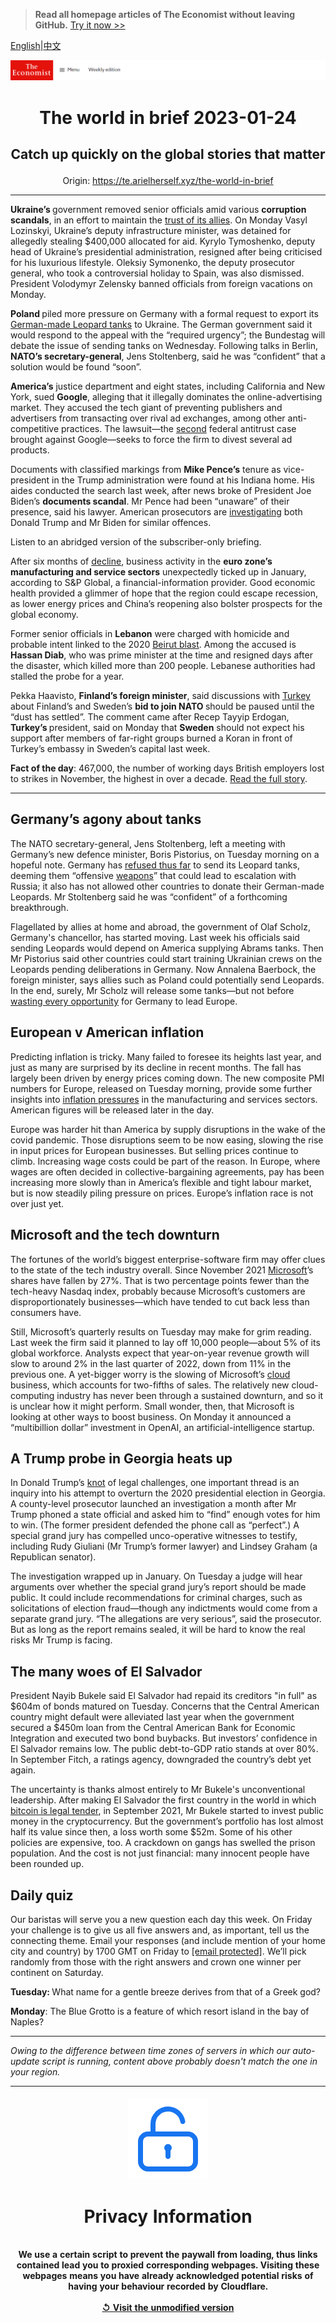 > **Read all homepage articles of The Economist without leaving GitHub.** [Try it now >>](https://arielherself.github.io/te)

[English](https://github.com/arielherself/espresso/blob/main/README.md)|[中文](https://github-com.translate.goog/arielherself/espresso/blob/main/README.md?_x_tr_sl=en&_x_tr_tl=zh-CN&_x_tr_hl=zh-CN&_x_tr_pto=wapp)



![The Economist](menubar.png)

# <p align="center">The world in brief 2023-01-24</p>

## <p align="center">Catch up quickly on the global stories that matter</p>

<p align="center">Origin: <a href="https://te.arielherself.xyz/the-world-in-brief">https://te.arielherself.xyz/the-world-in-brief</a><hr>

<strong>Ukraine’s </strong>government removed senior officials amid various <strong>corruption scandals</strong>, in an effort to maintain the [trust of its allies](https://te.arielherself.xyz/international/2022/11/08/donors-are-already-mulling-a-marshall-plan-for-ukraine). On Monday Vasyl Lozinskyi, Ukraine’s deputy infrastructure minister, was detained for allegedly stealing $400,000 allocated for aid. Kyrylo Tymoshenko, deputy head of Ukraine’s presidential administration, resigned after being criticised for his luxurious lifestyle. Oleksiy Symonenko, the deputy prosecutor general, who took a controversial holiday to Spain, was also dismissed. President Volodymyr Zelensky banned officials from foreign vacations on Monday.

<strong>Poland </strong>piled more pressure on Germany with a formal request to export its [German-made Leopard tanks](https://te.arielherself.xyz/europe/2023/01/20/a-meeting-in-germany-approves-more-arms-for-ukraine-but-no-leopard-tanks) to Ukraine. The German government said it would respond to the appeal with the “required urgency”; the Bundestag will debate the issue of sending tanks on Wednesday. Following talks in Berlin, <strong>NATO’s secretary-general</strong>, Jens Stoltenberg, said he was “confident” that a solution would be found “soon”.

<strong>America’s</strong> justice department and eight states, including California and New York, sued <strong>Google</strong>, alleging that it illegally dominates the online-advertising market. They accused the tech giant of preventing publishers and advertisers from transacting over rival ad exchanges, among other anti-competitive practices. The lawsuit—the [second](https://te.arielherself.xyz/business/2020/10/21/american-trustbusters-take-on-google) federal antitrust case brought against Google—seeks to force the firm to divest several ad products.

Documents with classified markings from <strong>Mike Pence’s</strong> tenure as vice-president in the Trump administration were found at his Indiana home. His aides conducted the search last week, after news broke of President Joe Biden’s <strong>documents scandal</strong>. Mr Pence had been “unaware” of their presence, said his lawyer. American prosecutors are [investigating](https://te.arielherself.xyz/united-states/2023/01/13/the-presidential-mislaying-of-classified-documents-is-infectious) both Donald Trump and Mr Biden for similar offences.

Listen to an abridged version of the subscriber-only briefing.

After six months of [decline](https://te.arielherself.xyz/finance-and-economics/2022/08/31/europe-is-heading-for-recession-how-bad-will-it-be), business activity in the <strong>euro zone’s manufacturing and service sectors</strong> unexpectedly ticked up in January, according to S&amp;P Global, a financial-information provider. Good economic health provided a glimmer of hope that the region could escape recession, as lower energy prices and China’s reopening also bolster prospects for the global economy.

Former senior officials in <strong>Lebanon</strong> were charged with homicide and probable intent linked to the 2020 [Beirut blast](https://te.arielherself.xyz/middle-east-and-africa/2022/08/04/beirut-marks-an-awful-anniversary-with-more-disaster). Among the accused is <strong>Hassan Diab</strong>, who was prime minister at the time and resigned days after the disaster, which killed more than 200 people. Lebanese authorities had stalled the probe for a year.

Pekka Haavisto, <strong>Finland’s foreign minister</strong>, said discussions with [Turkey](https://te.arielherself.xyz/special-report/2023/01/16/turkey-has-a-newly-confrontational-foreign-policy) about Finland’s and Sweden’s <strong>bid to join NATO </strong>should be paused until the “dust has settled”. The comment came after Recep Tayyip Erdogan,<strong> Turkey’s </strong>president, said on Monday that <strong>Sweden</strong> should not expect his support after members of far-right groups burned a Koran in front of Turkey’s embassy in Sweden’s capital last week.

<strong>Fact of the day</strong>: 467,000, the number of working days British employers lost to strikes in November, the highest in over a decade. [Read the full story](https://te.arielherself.xyz/britain/2023/01/19/britains-trade-unions-lose-faith-in-the-pay-review-bodies).

----------

## Germany’s agony about tanks

The NATO secretary-general, Jens Stoltenberg, left a meeting with Germany’s new defence minister, Boris Pistorius, on Tuesday morning on a hopeful note. Germany has [refused thus far](https://te.arielherself.xyz/europe/2023/01/20/a-meeting-in-germany-approves-more-arms-for-ukraine-but-no-leopard-tanks) to send its Leopard tanks, deeming them “offensive [weapons](https://te.arielherself.xyz/europe/2023/01/21/apart-from-leopard-tanks-ukraine-is-getting-lots-of-weapons)” that could lead to escalation with Russia; it also has not allowed other countries to donate their German-made Leopards. Mr Stoltenberg said he was “confident” of a forthcoming breakthrough.

Flagellated by allies at home and abroad, the government of Olaf Scholz, Germany&#x27;s chancellor, has started moving. Last week his officials said sending Leopards would depend on America supplying Abrams tanks. Then Mr Pistorius said other countries could start training Ukrainian crews on the Leopards pending deliberations in Germany. Now Annalena Baerbock, the foreign minister, says allies such as Poland could potentially send Leopards. In the end, surely, Mr Scholz will release some tanks—but not before [wasting every opportunity](https://te.arielherself.xyz/europe/2022/04/23/why-olaf-scholz-hesitates-to-send-ukraine-heavy-weapons) for Germany to lead Europe.

## European v American inflation

Predicting inflation is tricky. Many failed to foresee its heights last year, and just as many are surprised by its decline in recent months. The fall has largely been driven by energy prices coming down. The new composite PMI numbers for Europe, released on Tuesday morning, provide some further insights into [inflation pressures](https://te.arielherself.xyz/finance-and-economics/2023/01/19/could-europe-end-up-with-a-worse-inflation-problem-than-america) in the manufacturing and services sectors. American figures will be released later in the day.

Europe was harder hit than America by supply disruptions in the wake of the covid pandemic. Those disruptions seem to be now easing, slowing the rise in input prices for European businesses. But selling prices continue to climb. Increasing wage costs could be part of the reason. In Europe, where wages are often decided in collective-bargaining agreements, pay has been increasing more slowly than in America’s flexible and tight labour market, but is now steadily piling pressure on prices. Europe’s inflation race is not over just yet.

## Microsoft and the tech downturn

The fortunes of the world’s biggest enterprise-software firm may offer clues to the state of the tech industry overall. Since November 2021 [Microsoft](https://te.arielherself.xyz/leaders/2022/12/01/trustbusters-should-let-microsoft-buy-activision-blizzard)’s shares have fallen by 27%. That is two percentage points fewer than the tech-heavy Nasdaq index, probably because Microsoft’s customers are disproportionately businesses⁠—which have tended to cut back less than consumers have. 

Still, Microsoft’s quarterly results on Tuesday may make for grim reading. Last week the firm said it planned to lay off 10,000 people—about 5% of its global workforce. Analysts expect that year-on-year revenue growth will slow to around 2% in the last quarter of 2022, down from 11% in the previous one. A yet-bigger worry is the slowing of Microsoft’s [cloud](https://te.arielherself.xyz/business/2022/08/29/the-cloud-computing-giants-are-vying-to-protect-fat-profits) business, which accounts for two-fifths of sales. The relatively new cloud-computing industry has never been through a sustained downturn, and so it is unclear how it might perform. Small wonder, then, that Microsoft is looking at other ways to boost business. On Monday it announced a “multibillion dollar” investment in OpenAI, an artificial-intelligence startup. 

## A Trump probe in Georgia heats up

In Donald Trump’s [knot](https://te.arielherself.xyz/the-economist-explains/2022/10/05/how-much-legal-jeopardy-is-donald-trump-in) of legal challenges, one important thread is an inquiry into his attempt to overturn the 2020 presidential election in Georgia. A county-level prosecutor launched an investigation a month after Mr Trump phoned a state official and asked him to “find” enough votes for him to win. (The former president defended the phone call as “perfect”.) A special grand jury has compelled unco-operative witnesses to testify, including Rudy Giuliani (Mr Trump’s former lawyer) and Lindsey Graham (a Republican senator).

The investigation wrapped up in January. On Tuesday a judge will hear arguments over whether the special grand jury’s report should be made public. It could include recommendations for criminal charges, such as solicitations of election fraud—though any indictments would come from a separate grand jury. “The allegations are very serious”, said the prosecutor. But as long as the report remains sealed, it will be hard to know the real risks Mr Trump is facing.

## The many woes of El Salvador

President Nayib Bukele said El Salvador had repaid its creditors &quot;in full&quot; as $604m of bonds matured on Tuesday. Concerns that the Central American country might default were alleviated last year when the government secured a $450m loan from the Central American Bank for Economic Integration and executed two bond buybacks. But investors’ confidence in El Salvador remains low. The public debt-to-GDP ratio stands at over 80%. In September Fitch, a ratings agency, downgraded the country’s debt yet again.

The uncertainty is thanks almost entirely to Mr Bukele&#x27;s unconventional leadership. After making El Salvador the first country in the world in which [bitcoin is legal tender](https://te.arielherself.xyz/the-americas/2022/11/17/el-salvadors-bitcoin-experiment-is-not-paying-off), in September 2021, Mr Bukele started to invest public money in the cryptocurrency. But the government’s portfolio has lost almost half its value since then, a loss worth some $52m. Some of his other policies are expensive, too. A crackdown on gangs has swelled the prison population. And the cost is not just financial: many innocent people have been rounded up.

## Daily quiz

Our baristas will serve you a new question each day this week. On Friday your challenge is to give us all five answers and, as important, tell us the connecting theme. Email your responses (and include mention of your home city and country) by 1700 GMT on Friday to [<span class="__cf_email__" data-cfemail="0c5d796576497f7c7e697f7f634c696f63626361657f78226f6361">[email&#160;protected]</span>](https://mail.google.com/mail/?view=cm&amp;fs=1&amp;tf=1&amp;to=QuizEspresso@te.arielherself.xyz). We’ll pick randomly from those with the right answers and crown one winner per continent on Saturday.

<strong>Tuesday: </strong>What name for a gentle breeze derives from that of a Greek god?

<strong>Monday</strong>: The Blue Grotto is a feature of which resort island in the bay of Naples?

----------

*Owing to the difference between time zones of servers in which our auto-update script is running, content above probably doesn't match the one in your region.*

|<br><div align="center"><img src="unlock.png" /><h1>Privacy Information</h1></div></br>We use a certain script to prevent the paywall from loading, thus links contained lead you to proxied corresponding webpages. Visiting these webpages means you have already acknowledged potential risks of having your behaviour recorded by Cloudflare.<br><br>[&#x21BA; Visit the unmodified version](README.raw.md)<br><br>|
|-----|
